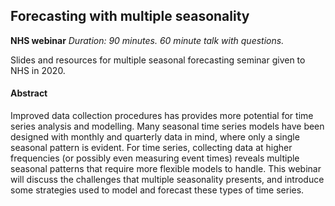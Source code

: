 ## Forecasting with multiple seasonality

**NHS webinar**
*Duration: 90 minutes. 60 minute talk with questions.*

Slides and resources for multiple seasonal forecasting seminar given to NHS in 2020.

#### Abstract

Improved data collection procedures has provides more potential for time series analysis and modelling. Many seasonal time series models have been designed with monthly and quarterly data in mind, where only a single seasonal pattern is evident. For time series, collecting data at higher frequencies (or possibly even measuring event times) reveals multiple seasonal patterns that require more flexible models to handle. This webinar will discuss the challenges that multiple seasonality presents, and introduce some strategies used to model and forecast these types of time series.

